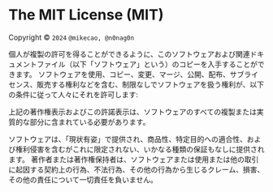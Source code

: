 The MIT License (MIT)
=====================

Copyright © `2024` `@mikecao, @n0nag0n`

個人が複製の許可を得ることができるように、このソフトウェアおよび関連ドキュメントファイル（以下「ソフトウェア」という）のコピーを入手することができます。 ソフトウェアを使用、コピー、変更、マージ、公開、配布、サブライセンス、販売する権利などを含む、制限なしでソフトウェアを扱う権利が、以下の条件に従って人々にそれを許可します:

上記の著作権表示およびこの許諾表示は、ソフトウェアのすべての複製または実質的な部分に含まれている必要があります。

ソフトウェアは、「現状有姿」で提供され、商品性、特定目的への適合性、および権利侵害を含むがこれに限定されない、いかなる種類の保証もなしに提供されます。 著作者または著作権保持者は、ソフトウェアまたは使用または他の取引に起因する契約上の行為、不法行為、その他の行為から生じるクレーム、損害、その他の責任について一切責任を負いません。